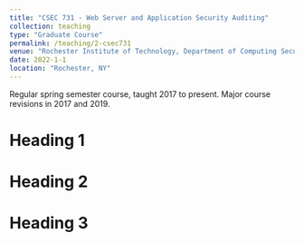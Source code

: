 ```yaml
---
title: "CSEC 731 - Web Server and Application Security Auditing"
collection: teaching
type: "Graduate Course"
permalink: /teaching/2-csec731
venue: "Rochester Institute of Technology, Department of Computing Security"
date: 2022-1-1
location: "Rochester, NY"
---
```


Regular spring semester course, taught 2017 to present. Major course revisions in 2017 and 2019.

Heading 1
======

Heading 2
======

Heading 3
======
